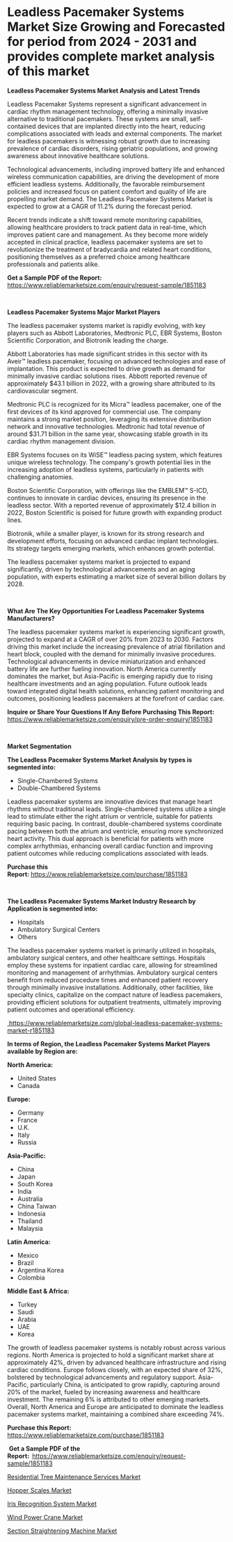 <p><h1>Leadless Pacemaker Systems Market Size Growing and Forecasted for period from 2024 - 2031 and provides complete market analysis of this market</h1></p><p><strong>Leadless Pacemaker Systems Market Analysis and Latest Trends</strong></p>
<p><p>Leadless Pacemaker Systems represent a significant advancement in cardiac rhythm management technology, offering a minimally invasive alternative to traditional pacemakers. These systems are small, self-contained devices that are implanted directly into the heart, reducing complications associated with leads and external components. The market for leadless pacemakers is witnessing robust growth due to increasing prevalence of cardiac disorders, rising geriatric populations, and growing awareness about innovative healthcare solutions.</p><p>Technological advancements, including improved battery life and enhanced wireless communication capabilities, are driving the development of more efficient leadless systems. Additionally, the favorable reimbursement policies and increased focus on patient comfort and quality of life are propelling market demand. The Leadless Pacemaker Systems Market is expected to grow at a CAGR of 11.2% during the forecast period. </p><p>Recent trends indicate a shift toward remote monitoring capabilities, allowing healthcare providers to track patient data in real-time, which improves patient care and management. As they become more widely accepted in clinical practice, leadless pacemaker systems are set to revolutionize the treatment of bradycardia and related heart conditions, positioning themselves as a preferred choice among healthcare professionals and patients alike.</p></p>
<p><strong>Get a Sample PDF of the Report:&nbsp;</strong> <a href="https://www.reliablemarketsize.com/enquiry/request-sample/1851183?utm_campaign=1186&utm_medium=2&utm_source=Github&utm_content=ia&utm_term=19102024&utm_id=leadless-pacemaker-systems">https://www.reliablemarketsize.com/enquiry/request-sample/1851183</a></p>
<p>&nbsp;</p>
<p><strong>Leadless Pacemaker Systems Major Market Players</strong></p>
<p><p>The leadless pacemaker systems market is rapidly evolving, with key players such as Abbott Laboratories, Medtronic PLC, EBR Systems, Boston Scientific Corporation, and Biotronik leading the charge. </p><p>Abbott Laboratories has made significant strides in this sector with its Aveir™ leadless pacemaker, focusing on advanced technologies and ease of implantation. This product is expected to drive growth as demand for minimally invasive cardiac solutions rises. Abbott reported revenue of approximately $43.1 billion in 2022, with a growing share attributed to its cardiovascular segment.</p><p>Medtronic PLC is recognized for its Micra™ leadless pacemaker, one of the first devices of its kind approved for commercial use. The company maintains a strong market position, leveraging its extensive distribution network and innovative technologies. Medtronic had total revenue of around $31.71 billion in the same year, showcasing stable growth in its cardiac rhythm management division.</p><p>EBR Systems focuses on its WiSE™ leadless pacing system, which features unique wireless technology. The company's growth potential lies in the increasing adoption of leadless systems, particularly in patients with challenging anatomies. </p><p>Boston Scientific Corporation, with offerings like the EMBLEM™ S-ICD, continues to innovate in cardiac devices, ensuring its presence in the leadless sector. With a reported revenue of approximately $12.4 billion in 2022, Boston Scientific is poised for future growth with expanding product lines.</p><p>Biotronik, while a smaller player, is known for its strong research and development efforts, focusing on advanced cardiac implant technologies. Its strategy targets emerging markets, which enhances growth potential.</p><p>The leadless pacemaker systems market is projected to expand significantly, driven by technological advancements and an aging population, with experts estimating a market size of several billion dollars by 2028.</p></p>
<p>&nbsp;</p>
<p><strong>What Are The Key Opportunities For Leadless Pacemaker Systems Manufacturers?</strong></p>
<p><p>The leadless pacemaker systems market is experiencing significant growth, projected to expand at a CAGR of over 20% from 2023 to 2030. Factors driving this market include the increasing prevalence of atrial fibrillation and heart block, coupled with the demand for minimally invasive procedures. Technological advancements in device miniaturization and enhanced battery life are further fueling innovation. North America currently dominates the market, but Asia-Pacific is emerging rapidly due to rising healthcare investments and an aging population. Future outlook leads toward integrated digital health solutions, enhancing patient monitoring and outcomes, positioning leadless pacemakers at the forefront of cardiac care.</p></p>
<p><strong>Inquire or Share Your Questions If Any Before Purchasing This Report:</strong> <a href="https://www.reliablemarketsize.com/enquiry/pre-order-enquiry/1851183?utm_campaign=1186&utm_medium=2&utm_source=Github&utm_content=ia&utm_term=19102024&utm_id=leadless-pacemaker-systems">https://www.reliablemarketsize.com/enquiry/pre-order-enquiry/1851183</a></p>
<p>&nbsp;</p>
<p><strong>Market Segmentation</strong></p>
<p><strong>The Leadless Pacemaker Systems Market Analysis by types is segmented into:</strong></p>
<p><ul><li>Single-Chambered Systems</li><li>Double-Chambered Systems</li></ul></p>
<p><p>Leadless pacemaker systems are innovative devices that manage heart rhythms without traditional leads. Single-chambered systems utilize a single lead to stimulate either the right atrium or ventricle, suitable for patients requiring basic pacing. In contrast, double-chambered systems coordinate pacing between both the atrium and ventricle, ensuring more synchronized heart activity. This dual approach is beneficial for patients with more complex arrhythmias, enhancing overall cardiac function and improving patient outcomes while reducing complications associated with leads.</p></p>
<p><strong>Purchase this Report:&nbsp;</strong><a href="https://www.reliablemarketsize.com/purchase/1851183?utm_campaign=1186&utm_medium=2&utm_source=Github&utm_content=ia&utm_term=19102024&utm_id=leadless-pacemaker-systems">https://www.reliablemarketsize.com/purchase/1851183</a></p>
<p>&nbsp;</p>
<p><strong>The Leadless Pacemaker Systems Market Industry Research by Application is segmented into:</strong></p>
<p><ul><li>Hospitals</li><li>Ambulatory Surgical Centers</li><li>Others</li></ul></p>
<p><p>The leadless pacemaker systems market is primarily utilized in hospitals, ambulatory surgical centers, and other healthcare settings. Hospitals employ these systems for inpatient cardiac care, allowing for streamlined monitoring and management of arrhythmias. Ambulatory surgical centers benefit from reduced procedure times and enhanced patient recovery through minimally invasive installations. Additionally, other facilities, like specialty clinics, capitalize on the compact nature of leadless pacemakers, providing efficient solutions for outpatient treatments, ultimately improving patient outcomes and operational efficiency.</p></p>
<p><a href="https://www.reliablemarketsize.com/global-leadless-pacemaker-systems-market-r1851183?utm_campaign=1186&utm_medium=2&utm_source=Github&utm_content=ia&utm_term=19102024&utm_id=leadless-pacemaker-systems">&nbsp;https://www.reliablemarketsize.com/global-leadless-pacemaker-systems-market-r1851183</a></p>
<p><strong>In terms of Region, the Leadless Pacemaker Systems Market Players available by Region are:</strong></p>
<p>
    <p> <strong> North America: </strong>
        <ul>
            <li>United States</li>
            <li>Canada</li>
        </ul>
        </p> 
    <p> <strong> Europe: </strong>
        <ul>
            <li>Germany</li>
            <li>France</li>
            <li>U.K.</li>
            <li>Italy</li>
            <li>Russia</li>
        </ul>
        </p> 
    <p> <strong> Asia-Pacific: </strong>
        <ul>
            <li>China</li>
            <li>Japan</li>
            <li>South Korea</li>
            <li>India</li>
            <li>Australia</li>
            <li>China Taiwan</li>
            <li>Indonesia</li>
            <li>Thailand</li>
            <li>Malaysia</li>
        </ul>
        </p> 
    <p> <strong> Latin America: </strong>
        <ul>
            <li>Mexico</li>
            <li>Brazil</li>
            <li>Argentina Korea</li>
            <li>Colombia</li>
        </ul>
        </p> 
    <p> <strong> Middle East & Africa: </strong>
        <ul>
            <li>Turkey</li>
            <li>Saudi</li>
            <li>Arabia</li>
            <li>UAE</li>
            <li>Korea</li>
        </ul>
    </p>
    </p>
<p><p>The growth of leadless pacemaker systems is notably robust across various regions. North America is projected to hold a significant market share at approximately 42%, driven by advanced healthcare infrastructure and rising cardiac conditions. Europe follows closely, with an expected share of 32%, bolstered by technological advancements and regulatory support. Asia-Pacific, particularly China, is anticipated to grow rapidly, capturing around 20% of the market, fueled by increasing awareness and healthcare investment. The remaining 6% is attributed to other emerging markets. Overall, North America and Europe are anticipated to dominate the leadless pacemaker systems market, maintaining a combined share exceeding 74%.</p></p>
<p><strong>Purchase this Report: </strong><a href="https://www.reliablemarketsize.com/purchase/1851183?utm_campaign=1186&utm_medium=2&utm_source=Github&utm_content=ia&utm_term=19102024&utm_id=leadless-pacemaker-systems">https://www.reliablemarketsize.com/purchase/1851183</a></p>
<p>&nbsp;<strong>Get a Sample PDF of the Report:&nbsp;&nbsp;</strong><a href="https://www.reliablemarketsize.com/enquiry/request-sample/1851183?utm_campaign=1186&utm_medium=2&utm_source=Github&utm_content=ia&utm_term=19102024&utm_id=leadless-pacemaker-systems">https://www.reliablemarketsize.com/enquiry/request-sample/1851183</a></p>
<p><strong></strong></p>
<p><p><a href="https://github.com/siennagx1ahafter/Market-Research-Report-List-1/blob/main/residential-tree-maintenance-services-market.md?utm_campaign=1186&utm_medium=2&utm_source=Github&utm_content=ia&utm_term=19102024&utm_id=leadless-pacemaker-systems">Residential Tree Maintenance Services Market</a></p><p><a href="https://www.linkedin.com/pulse/hopper-scales-market-evolution-key-trends-regional-dljqf?utm_campaign=1186&utm_medium=2&utm_source=Github&utm_content=ia&utm_term=19102024&utm_id=leadless-pacemaker-systems">Hopper Scales Market</a></p><p><a href="https://www.linkedin.com/pulse/top-trends-transforming-iris-recognition-system-market-esoof?utm_campaign=1186&utm_medium=2&utm_source=Github&utm_content=ia&utm_term=19102024&utm_id=leadless-pacemaker-systems">Iris Recognition System Market</a></p><p><a href="https://issuu.com/reportprime-2/docs/wind-power-crane-market-size-2030.p_8978446bfee1bb?utm_campaign=1186&utm_medium=2&utm_source=Github&utm_content=ia&utm_term=19102024&utm_id=leadless-pacemaker-systems">Wind Power Crane Market</a></p><p><a href="https://issuu.com/reportprime-2/docs/section-straightening-machine-marke_e52ddb84f7e92b?utm_campaign=1186&utm_medium=2&utm_source=Github&utm_content=ia&utm_term=19102024&utm_id=leadless-pacemaker-systems">Section Straightening Machine Market</a></p></p>